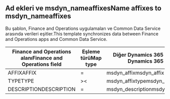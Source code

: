 ## <a name="name-affixes-to-msdyn_nameaffixes"></a><span data-ttu-id="b367d-101">Ad ekleri ve msdyn_nameaffixes</span><span class="sxs-lookup"><span data-stu-id="b367d-101">Name affixes to msdyn_nameaffixes</span></span>

<span data-ttu-id="b367d-102">Bu şablon, Finance and Operations uygulamaları ve Common Data Service arasında verileri eşitler.</span><span class="sxs-lookup"><span data-stu-id="b367d-102">This template synchronizes data between Finance and Operations apps and Common Data Service.</span></span>

<span data-ttu-id="b367d-103">Finance and Operations alanı</span><span class="sxs-lookup"><span data-stu-id="b367d-103">Finance and Operations field</span></span> | <span data-ttu-id="b367d-104">Eşleme türü</span><span class="sxs-lookup"><span data-stu-id="b367d-104">Map type</span></span> | <span data-ttu-id="b367d-105">Diğer Dynamics 365 alanı</span><span class="sxs-lookup"><span data-stu-id="b367d-105">Other Dynamics 365 field</span></span> | <span data-ttu-id="b367d-106">Varsayılan değer</span><span class="sxs-lookup"><span data-stu-id="b367d-106">Default value</span></span>
---|---|---|---
<span data-ttu-id="b367d-107">AFFIX</span><span class="sxs-lookup"><span data-stu-id="b367d-107">AFFIX</span></span> | = | <span data-ttu-id="b367d-108">msdyn_affix</span><span class="sxs-lookup"><span data-stu-id="b367d-108">msdyn_affix</span></span> | 
<span data-ttu-id="b367d-109">TYPE</span><span class="sxs-lookup"><span data-stu-id="b367d-109">TYPE</span></span> | >< | <span data-ttu-id="b367d-110">msdyn_affixtype</span><span class="sxs-lookup"><span data-stu-id="b367d-110">msdyn_affixtype</span></span> | 
<span data-ttu-id="b367d-111">DESCRIPTION</span><span class="sxs-lookup"><span data-stu-id="b367d-111">DESCRIPTION</span></span> | = | <span data-ttu-id="b367d-112">msdyn_description</span><span class="sxs-lookup"><span data-stu-id="b367d-112">msdyn_description</span></span> | 
